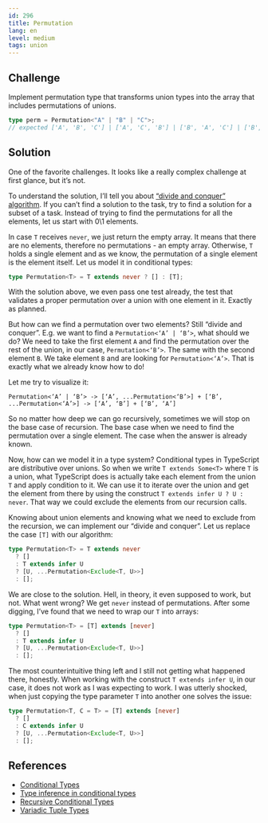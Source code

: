 ```yaml
---
id: 296
title: Permutation
lang: en
level: medium
tags: union
---
```


## Challenge

Implement permutation type that transforms union types into the array that
includes permutations of unions.

```typescript
type perm = Permutation<"A" | "B" | "C">;
// expected ['A', 'B', 'C'] | ['A', 'C', 'B'] | ['B', 'A', 'C'] | ['B', 'C', 'A'] | ['C', 'A', 'B'] | ['C', 'B', 'A']
```

## Solution

One of the favorite challenges. It looks like a really complex challenge at
first glance, but it’s not.

To understand the solution, I’ll tell you about
[“divide and conquer” algorithm](https://en.wikipedia.org/wiki/Divide-and-conquer_algorithm).
If you can’t find a solution to the task, try to find a solution for a subset of
a task. Instead of trying to find the permutations for all the elements, let us
start with 0\1 elements.

In case `T` receives `never`, we just return the empty array. It means that
there are no elements, therefore no permutations - an empty array. Otherwise,
`T` holds a single element and as we know, the permutation of a single element
is the element itself. Let us model it in conditional types:

```typescript
type Permutation<T> = T extends never ? [] : [T];
```

With the solution above, we even pass one test already, the test that validates
a proper permutation over a union with one element in it. Exactly as planned.

But how can we find a permutation over two elements? Still “divide and conquer”.
E.g. we want to find a `Permutation<‘A’ | ‘B’>`, what should we do? We need to
take the first element `A` and find the permutation over the rest of the union,
in our case, `Permutation<‘B’>`. The same with the second element `B`. We take
element `B` and are looking for `Permutation<‘A’>`. That is exactly what we
already know how to do!

Let me try to visualize it:

```text
Permutation<‘A’ | ‘B’> -> [‘A’, ...Permutation<‘B’>] + [‘B’, ...Permutation<‘A’>] -> [‘A’, ‘B’] + [‘B’, ‘A’]
```

So no matter how deep we can go recursively, sometimes we will stop on the base
case of recursion. The base case when we need to find the permutation over a
single element. The case when the answer is already known.

Now, how can we model it in a type system? Conditional types in TypeScript are
distributive over unions. So when we write `T extends Some<T>` where `T` is a
union, what TypeScript does is actually take each element from the union `T` and
apply condition to it. We can use it to iterate over the union and get the
element from there by using the construct `T extends infer U ? U : never`. That
way we could exclude the elements from our recursion calls.

Knowing about union elements and knowing what we need to exclude from the
recursion, we can implement our “divide and conquer”. Let us replace the case
`[T]` with our algorithm:

```typescript
type Permutation<T> = T extends never
  ? []
  : T extends infer U
  ? [U, ...Permutation<Exclude<T, U>>]
  : [];
```

We are close to the solution. Hell, in theory, it even supposed to work, but
not. What went wrong? We get `never` instead of permutations. After some
digging, I’ve found that we need to wrap our `T` into arrays:

```typescript
type Permutation<T> = [T] extends [never]
  ? []
  : T extends infer U
  ? [U, ...Permutation<Exclude<T, U>>]
  : [];
```

The most counterintuitive thing left and I still not getting what happened
there, honestly. When working with the construct `T extends infer U`, in our
case, it does not work as I was expecting to work. I was utterly shocked, when
just copying the type parameter `T` into another one solves the issue:

```typescript
type Permutation<T, C = T> = [T] extends [never]
  ? []
  : C extends infer U
  ? [U, ...Permutation<Exclude<T, U>>]
  : [];
```

## References

- [Conditional Types](https://www.typescriptlang.org/docs/handbook/2/conditional-types.html)
- [Type inference in conditional types](https://www.typescriptlang.org/docs/handbook/2/conditional-types.html#inferring-within-conditional-types)
- [Recursive Conditional Types](https://www.typescriptlang.org/docs/handbook/release-notes/typescript-4-1.html#recursive-conditional-types)
- [Variadic Tuple Types](https://www.typescriptlang.org/docs/handbook/release-notes/typescript-4-0.html#variadic-tuple-types)
